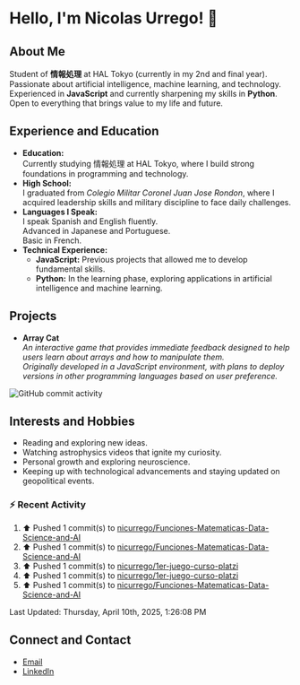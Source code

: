 
# Hello, I'm Nicolas Urrego! 👋

## About Me
Student of **情報処理** at HAL Tokyo (currently in my 2nd and final year).  
Passionate about artificial intelligence, machine learning, and technology.  
Experienced in **JavaScript** and currently sharpening my skills in **Python**.  
Open to everything that brings value to my life and future.

## Experience and Education
- **Education:**  
  Currently studying 情報処理 at HAL Tokyo, where I build strong foundations in programming and technology.
- **High School:**  
  I graduated from *Colegio Militar Coronel Juan Jose Rondon*, where I acquired leadership skills and military discipline to face daily challenges.
- **Languages I Speak:**  
  I speak Spanish and English fluently.  
  Advanced in Japanese and Portuguese.  
  Basic in French.
- **Technical Experience:**  
  - **JavaScript:** Previous projects that allowed me to develop fundamental skills.  
  - **Python:** In the learning phase, exploring applications in artificial intelligence and machine learning.

## Projects
- **Array Cat**  
  *An interactive game that provides immediate feedback designed to help users learn about arrays and how to manipulate them.  
  Originally developed in a JavaScript environment, with plans to deploy versions in other programming languages based on user preference.*

![GitHub commit activity](https://img.shields.io/github/commit-activity/m/nicurrego/ArrayGame)
## Interests and Hobbies
- Reading and exploring new ideas.
- Watching astrophysics videos that ignite my curiosity.
- Personal growth and exploring neuroscience.
- Keeping up with technological advancements and staying updated on geopolitical events.

### :zap: Recent Activity
<!--RECENT_ACTIVITY:start-->
1. ⬆️ Pushed 1 commit(s) to [nicurrego/Funciones-Matematicas-Data-Science-and-AI](https://github.com/nicurrego/Funciones-Matematicas-Data-Science-and-AI)<br>
2. ⬆️ Pushed 1 commit(s) to [nicurrego/Funciones-Matematicas-Data-Science-and-AI](https://github.com/nicurrego/Funciones-Matematicas-Data-Science-and-AI)<br>
3. ⬆️ Pushed 1 commit(s) to [nicurrego/1er-juego-curso-platzi](https://github.com/nicurrego/1er-juego-curso-platzi)<br>
4. ⬆️ Pushed 1 commit(s) to [nicurrego/1er-juego-curso-platzi](https://github.com/nicurrego/1er-juego-curso-platzi)<br>
5. ⬆️ Pushed 1 commit(s) to [nicurrego/Funciones-Matematicas-Data-Science-and-AI](https://github.com/nicurrego/Funciones-Matematicas-Data-Science-and-AI)<br>
<!--RECENT_ACTIVITY:end-->

<!--RECENT_ACTIVITY:last_update-->
Last Updated: Thursday, April 10th, 2025, 1:26:08 PM
<!--RECENT_ACTIVITY:last_update_end-->

## Connect and Contact
- [Email](mailto:nicurrego+github@gmail.com)  
- [LinkedIn](https://www.linkedin.com/in/nicolasurregodiaz)




